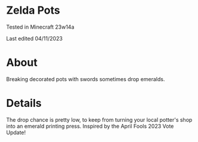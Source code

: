 # Zelda Pots

Tested in Minecraft 23w14a

Last edited 04/11/2023

# About

Breaking decorated pots with swords sometimes drop emeralds.

# Details

The drop chance is pretty low, to keep from turning your local potter's shop into an emerald printing press.  Inspired by the April Fools 2023 Vote Update!
 